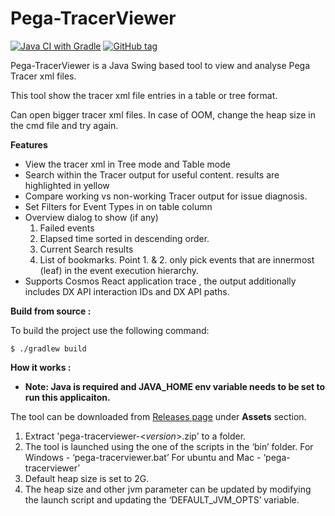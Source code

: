 Pega-TracerViewer
==============

[![Java CI with Gradle](https://github.com/pegasystems/pega-tracerviewer/actions/workflows/gradle.yml/badge.svg?branch=master)](https://github.com/pegasystems/pega-tracerviewer/actions/workflows/gradle.yml)
[![GitHub tag](https://img.shields.io/github/release/pegasystems/pega-tracerviewer.svg)](https://github.com/pegasystems/pega-tracerviewer/releases)

Pega-TracerViewer is a Java Swing based tool to view and analyse Pega Tracer xml files.

This tool show the tracer xml file entries in a table or tree format. 

Can open bigger tracer xml files. In case of OOM, change the heap size in the cmd file and try again.

**Features**

  * View the tracer xml in Tree mode and Table mode
  * Search within the Tracer output for useful content. results are highlighted in yellow
  * Compare working vs non-working Tracer output for issue diagnosis.
  * Set Filters for Event Types in on table column
  * Overview dialog to show (if any)
    1. Failed events
    2. Elapsed time sorted in descending order.
    3. Current Search results
    4. List of bookmarks.
	Point 1. & 2. only pick events that are innermost (leaf) in the event execution hierarchy.
  * Supports Cosmos React application trace , the output additionally includes DX API interaction IDs and DX API paths.

**Build from source :**

To build the project use the following command:
  ```
  $ ./gradlew build
  ```

**How it works :**

- **Note: Java is required and JAVA_HOME env variable needs to be set to run this applicaiton.**

The tool can be downloaded from [Releases page](https://github.com/pegasystems/pega-tracerviewer/releases) under **Assets** section.

1. Extract 'pega-tracerviewer-<*version*>.zip' to a folder.
2. The tool is launched using the one of the scripts in the ‘bin’ folder.
	For Windows         - ‘pega-tracerviewer.bat’
	For ubuntu and Mac  - ‘pega-tracerviewer’
3. Default heap size is set to 2G.
4. The heap size and other jvm parameter can be updated by modifying the launch script and updating the ‘DEFAULT_JVM_OPTS’ variable.
